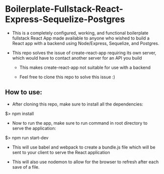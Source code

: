 # Boilerplate-Fullstack-React-Express-Sequelize-Postgres

- This is a completely configured, working, and functional boilerplate fullstack React App made available to anyone who wished to build a React app with a backend using Node/Express, Sequelize, and Postgres.

- This repo solves the issue of create-react-app requiring its own server, which would have to contact another server for an API you build

  - This makes create-react-app not suitable for use with a backend
  
  - Feel free to clone this repo to solve this issue :)
  
## How to use:

- After cloning this repo, make sure to install all the dependencies:

$> npm install

- Now to run the app, make sure to run command in root directory to serve the application:

$> npm run start-dev

- This will use babel and webpack to create a bundle.js file which will be sent to your client to serve the React application

- This will also use nodemon to allow for the browser to refresh after each save of a file.  
